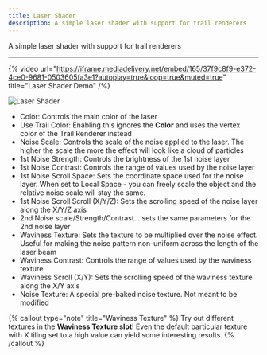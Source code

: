 ```yaml
---
title: Laser Shader
description: A simple laser shader with support for trail renderers
---
```


A simple laser shader with support for trail renderers

---

{% video url="https://iframe.mediadelivery.net/embed/165/37f9c8f9-e372-4ce0-9681-0503605fa3e1?autoplay=true&loop=true&muted=true" title="Laser Shader Demo" /%}

![Laser Shader](/img/docs/vfx/laser/laser-inspector.png "Laser Shader")

- Color: Controls the main color of the laser
- Use Trail Color: Enabling this ignores the **Color** and uses the vertex color of the Trail Renderer instead
- Noise Scale: Controls the scale of the noise applied to the laser. The higher the scale the more the effect will look like a cloud of particles
- 1st Noise Strength: Controls the brightness of the 1st noise layer
- 1st Noise Contrast: Controls the range of values used by the noise layer
- 1st Noise Scroll Space: Sets the coordinate space used for the noise layer. When set to Local Space - you can freely scale the object and the relative noise scale will stay the same.
- 1st Noise Scroll Scroll (X/Y/Z): Sets the scrolling speed of the noise layer along the X/Y/Z axis
- 2nd Noise scale/Strength/Contrast... sets the same parameters for the 2nd noise layer
- Waviness Texture: Sets the texture to be multiplied over the noise effect. Useful for making the noise pattern non-uniform across the length of the laser beam
- Waviness Contrast: Controls the range of values used by the waviness texture
- Waviness Scroll (X/Y): Sets the scrolling speed of the waviness texture along the X/Y axis
- Noise Texture: A special pre-baked noise texture. Not meant to be modified

{% callout type="note" title="Waviness Texture" %}
Try out different textures in the **Waviness Texture slot**! Even the default particular texture with X tiling set to a high value can yield some interesting results.
{% /callout %}